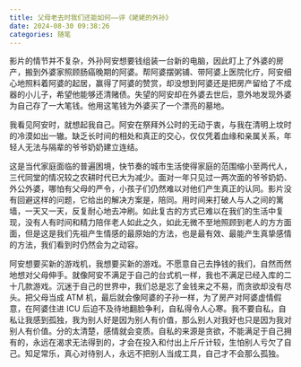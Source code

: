 ```yaml
---
title: 父母老去时我们还能如何——评《姥姥的外孙》
date: 2024-08-30 09:38:26
categories: 随笔
---
```


影片的情节并不复杂，外孙阿安想要钱组装一台新的电脑，因此盯上了外婆的房产，搬到外婆家照顾肠癌晚期的阿婆。帮阿婆摆粥铺、带阿婆上医院化疗，阿安细心地照料着阿婆的起居，赢得了阿婆的赞赏，却没想到阿婆还是把房产留给了不成器的小儿子，希望他能够还清赌债。失望的阿安却在外婆去世后，意外地发现外婆为自己存了一大笔钱。他用这笔钱为外婆买了一个漂亮的墓地。

我看见阿安时，就想起我自己。阿安在祭拜外公时的无动于衷，与我在清明上坟时的冷漠如出一辙。缺乏长时间的相处和真正的交心，仅仅凭着血缘和亲属关系，年轻人无法与隔辈的爷爷奶奶建立连结。

这是当代家庭面临的普遍困境，快节奏的城市生活使得家庭的范围缩小至两代人，三代同堂的情况较之农耕时代已大为减少。面对一年只见过一两次面的爷爷奶奶、外公外婆，哪怕有父母的严令，小孩子们仍然难以对他们产生真正的认同。影片没有回避这样的问题，它给出的解决方案是，陪同。用时间来打破人与人之间的篱墙，一天又一天，反复耐心地去冲刷。如此复古的方式已难以在我们的生活中复现，没有人有时间和精力陪伴老人如此之久，如此无微不至地照顾到老人的方方面面，但是这是我们先祖产生情感的最原始的方法，也是最有效、最能产生真挚感情的方法，我们看到时仍然会为之动容。

阿安想要买新的游戏机，我想要买新的游戏。不愿意自己去挣钱的我们，自然而然地想对父母伸手。就像阿安不满足于自己的台式机一样，我也不满足已经入库的二十几款游戏。沉迷于自己的世界中，我们总是忘了金钱来之不易，而贪欲却没有尽头。把父母当成 ATM 机，最后就会像阿婆的子孙一样，为了房产对阿婆虚情假意，在阿婆住进 ICU 后迫不及待地翻脸争利，自私得令人心寒。我不要自私，自私让我感到孤独，我为别人好是因为别人有价值，那么别人对我好也只是因为我对别人有价值。分的太清楚，感情就会变质。自私的来源是贪欲，不能满足于自己拥有的，永远在渴求无法得到的，才会在投入和付出上斤斤计较，生怕别人亏欠了自己。知足常乐，真心对待别人，永远不把别人当成工具，自己才不会那么孤独。



